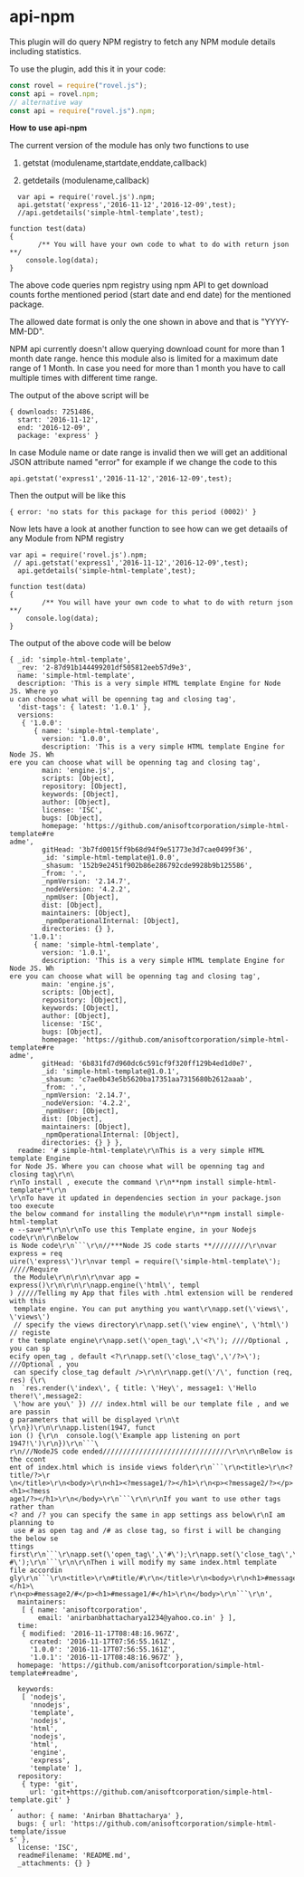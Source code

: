 # api-npm
This plugin will do query NPM registry to fetch any NPM module details including statistics.

To use the plugin, add this it in your code:
```js
const rovel = require("rovel.js");
const api = rovel.npm;
// alternative way
const api = require("rovel.js").npm;
```

**How to use api-npm**

The current version of the module has only two functions to use

1. getstat (modulename,startdate,enddate,callback)

2. getdetails (modulename,callback)
```
  var api = require('rovel.js').npm;
  api.getstat('express','2016-11-12','2016-12-09',test);
  //api.getdetails('simple-html-template',test);

function test(data)
{
       /** You will have your own code to what to do with return json **/
	console.log(data);
}
```

The above code queries npm registry using npm API to get download counts forthe mentioned period (start date and end date) for the mentioned package.

The allowed date format is only the one shown in above and that is "YYYY-MM-DD".

NPM api currently doesn't allow querying download count for more than 1 month date range. hence this module also is limited for a maximum date range of 1 Month. In case you need for more than 1 month you have to call multiple times with different time range.

The output of the above script will be

```
{ downloads: 7251486,
  start: '2016-11-12',
  end: '2016-12-09',
  package: 'express' }
```
In case Module name or date range is invalid then we will get an additional JSON attribute named "error" for example if we change the code to this 
```
api.getstat('express1','2016-11-12','2016-12-09',test);

```

Then the output will be like this

```
{ error: 'no stats for this package for this period (0002)' }
```

Now lets have a look at another function to see how can we get detaails of any Module from NPM registry
```
var api = require('rovel.js').npm;
 // api.getstat('express1','2016-11-12','2016-12-09',test);
  api.getdetails('simple-html-template',test);

function test(data)
{
        /** You will have your own code to what to do with return json **/
	console.log(data);
}
```
The output of the above code will be below


```
{ _id: 'simple-html-template',
  _rev: '2-87d91b144499201df505812eeb57d9e3',
  name: 'simple-html-template',
  description: 'This is a very simple HTML template Engine for Node JS. Where yo
u can choose what will be openning tag and closing tag',
  'dist-tags': { latest: '1.0.1' },
  versions:
   { '1.0.0':
      { name: 'simple-html-template',
        version: '1.0.0',
        description: 'This is a very simple HTML template Engine for Node JS. Wh
ere you can choose what will be openning tag and closing tag',
        main: 'engine.js',
        scripts: [Object],
        repository: [Object],
        keywords: [Object],
        author: [Object],
        license: 'ISC',
        bugs: [Object],
        homepage: 'https://github.com/anisoftcorporation/simple-html-template#re
adme',
        gitHead: '3b7fd0015ff9b68d94f9e51773e3d7cae0499f36',
        _id: 'simple-html-template@1.0.0',
        _shasum: '152b9e2451f902b86e286792cde9928b9b125586',
        _from: '.',
        _npmVersion: '2.14.7',
        _nodeVersion: '4.2.2',
        _npmUser: [Object],
        dist: [Object],
        maintainers: [Object],
        _npmOperationalInternal: [Object],
        directories: {} },
     '1.0.1':
      { name: 'simple-html-template',
        version: '1.0.1',
        description: 'This is a very simple HTML template Engine for Node JS. Wh
ere you can choose what will be openning tag and closing tag',
        main: 'engine.js',
        scripts: [Object],
        repository: [Object],
        keywords: [Object],
        author: [Object],
        license: 'ISC',
        bugs: [Object],
        homepage: 'https://github.com/anisoftcorporation/simple-html-template#re
adme',
        gitHead: '6b831fd7d960dc6c591cf9f320ff129b4ed1d0e7',
        _id: 'simple-html-template@1.0.1',
        _shasum: 'c7ae0b43e5b5620ba17351aa7315680b2612aaab',
        _from: '.',
        _npmVersion: '2.14.7',
        _nodeVersion: '4.2.2',
        _npmUser: [Object],
        dist: [Object],
        maintainers: [Object],
        _npmOperationalInternal: [Object],
        directories: {} } },
  readme: '# simple-html-template\r\nThis is a very simple HTML template Engine
for Node JS. Where you can choose what will be openning tag and closing tag\r\n\
r\nTo install , execute the command \r\n**npm install simple-html-template**\r\n
\r\nTo have it updated in dependencies section in your package.json too execute
the below command for installing the module\r\n**npm install simple-html-templat
e --save**\r\n\r\nTo use this Template engine, in your Nodejs code\r\n\r\nBelow
is Node code\r\n```\r\n//***Node JS code starts **/////////\r\nvar express = req
uire(\'express\')\r\nvar templ = require(\'simple-html-template\'); /////Require
 the Module\r\n\r\n\r\nvar app = express()\r\n\r\n\r\napp.engine(\'html\', templ
) /////Telling my App that files with .html extension will be rendered with this
 template engine. You can put anything you want\r\napp.set(\'views\', \'views\')
 // specify the views directory\r\napp.set(\'view engine\', \'html\') // registe
r the template engine\r\napp.set(\'open_tag\',\'<?\'); ////Optional , you can sp
ecify open_tag , default <?\r\napp.set(\'close_tag\',\'/?>\'); ///Optional , you
 can specify close_tag default />\r\n\r\napp.get(\'/\', function (req, res) {\r\
n  `res.render(\'index\', { title: \'Hey\', message1: \'Hello there!\',message2:
 \'how are you\' }) /// index.html will be our template file , and we are passin
g parameters that will be displayed \r\n\t  \r\n})\r\n\r\napp.listen(1947, funct
ion () {\r\n  console.log(\'Example app listening on port 1947!\')\r\n})\r\n```\
r\n///NodeJS code ended///////////////////////////////\r\n\r\nBelow is the ccont
ent of index.html which is inside views folder\r\n```\r\n<title>\r\n<?title/?>\r
\n</title>\r\n<body>\r\n<h1><?message1/?></h1>\r\n<p><?message2/?></p><h1><?mess
age1/?></h1>\r\n</body>\r\n```\r\n\r\nIf you want to use other tags rather than
<? and /? you can specify the same in app settings ass below\r\nI am planning to
 use # as open tag and /# as close tag, so first i will be changing the below se
ttings first\r\n```\r\napp.set(\'open_tag\',\'#\');\r\napp.set(\'close_tag\',\'/
#\');\r\n```\r\n\r\nThen i will modify my same index.html template file accordin
gly\r\n```\r\n<title>\r\n#title/#\r\n</title>\r\n<body>\r\n<h1>#message1/#</h1>\
r\n<p>#message2/#</p><h1>#message1/#</h1>\r\n</body>\r\n```\r\n',
  maintainers:
   [ { name: 'anisoftcorporation',
       email: 'anirbanbhattacharya1234@yahoo.co.in' } ],
  time:
   { modified: '2016-11-17T08:48:16.967Z',
     created: '2016-11-17T07:56:55.161Z',
     '1.0.0': '2016-11-17T07:56:55.161Z',
     '1.0.1': '2016-11-17T08:48:16.967Z' },
  homepage: 'https://github.com/anisoftcorporation/simple-html-template#readme',

  keywords:
   [ 'nodejs',
     'nnodejs',
     'template',
     'nodejs',
     'html',
     'nodejs',
     'html',
     'engine',
     'express',
     'template' ],
  repository:
   { type: 'git',
     url: 'git+https://github.com/anisoftcorporation/simple-html-template.git' }
,
  author: { name: 'Anirban Bhattacharya' },
  bugs: { url: 'https://github.com/anisoftcorporation/simple-html-template/issue
s' },
  license: 'ISC',
  readmeFilename: 'README.md',
  _attachments: {} }
  ```
  
  